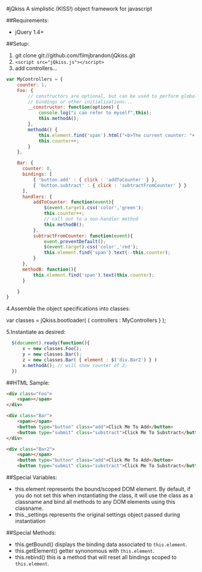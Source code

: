 #jQkiss
A simplistic (KISS!) object framework for javascript

##Requirements:
* jQuery 1.4+

##Setup:

1. git clone git://github.com/filmjbrandon/jQkiss.git
2. ```<script src="jQkiss.js"></script>```
3. add controllers...
```js
var MyControllers = {
    counter: 1,
    Foo: {
        // constructors are optional, but can be used to perform global
        // bindings or other initializations...
        __constructor: function(options) {
            console.log("i can refer to myself",this);
            this.methodA();
        },
        methodA() {
            this.element.find('span').html("<b>The current counter: "+ this.counter +"</b>");
            this.counter++;
        }
    },

    Bar: {
      counter: 0,
      bindings: [
          { 'button.add' : { click : 'addToCounter' } },
          { 'button.subtract' : { click : 'subtractFromCounter' } }
      ],
      handlers: {
          addToCounter: function(event){
              $(event.target).css('color','green');
              this.counter++;
              // call out to a non-handler method
              this.methodB();
          },
          subtractFromCounter: function(event){
              event.preventDefault();
              $(event.target).css('color','red');
              this.element.find('span').text(--this.counter);
          }
      },
      methodB: function(){
          this.element.find('span').text(this.counter);
      }

    }
}
```
4.Assemble the object specifications into classes:

  var classes = jQkiss.bootloader( { controllers : MyControllers } );

5.Instantiate as desired:
```javascript
  $(document).ready(function(){
      x = new classes.Foo();
      y = new classes.Bar();
      z = new classes.Bar( { element : $('div.Bar2') } )
      x.methodA(); // will show counter of 2;
  })
```

##HTML Sample:
```html
<div class="Foo">
    <span></span>
</div>

<div class="Bar">
    <span></span>
    <button type="button" class="add">Click Me To Add</button>
    <button type="submit" class="substract">Click Me To Substract</button>
</div>

<div class="Bar2">
    <span></span>
    <button type="button" class="add">Click Me To Add</button>
    <button type="submit" class="substract">Click Me To Substract</button>
```

##Special Variables:
 * this.element
    represents the bound/scoped DOM element.  By default, if you do not set this when instantiating the class, it will use the class as a classname and bind all methods to any DOM elements using this classname.
 * this._settings
    represents the original settings object passed during instantiation

##Special Methods:
 * this.getBound()
    displays the binding data associated to ```this.element```.
 * this.getElement()
    getter synonomous with ```this.element```.
 * this.rebind()
    this is a method that will reset all bindings scoped to ```this.element```.

